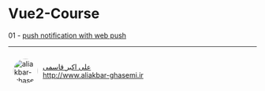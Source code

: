 # Vue2-Course

01 - [push notification with web push](/Course/push%20notification%20with%20web-push.md)

***

<a href="http://www.aliakbar-ghasemi.ir" style="display:flex">
    <img src="https://avatars.githubusercontent.com/u/33986952?s=96&v=4" alt="aliakbar-ghasemi.ir" width="50"
        style="border-radius: 50%;padding:10px" />
    <div style="display: flex;
    align-items: center;">
        <div style="display:flex; flex-direction: column;">
            <span>علی اکبر قاسمی</span>
            <span>http://www.aliakbar-ghasemi.ir</span>
        </div>
    </div>
</a>